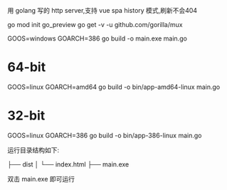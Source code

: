 用 golang 写的 http server,支持 vue spa history 模式,刷新不会404

go mod init go_preview
go get -v -u github.com/gorilla/mux


<!-- 打包 windows exe -->
GOOS=windows GOARCH=386 go build -o main.exe main.go

# 64-bit
GOOS=linux GOARCH=amd64 go build -o bin/app-amd64-linux main.go

# 32-bit
GOOS=linux GOARCH=386 go build -o bin/app-386-linux main.go

运行目录结构如下:

├── dist
│   └── index.html
├── main.exe


双击  main.exe 即可运行